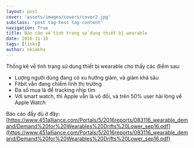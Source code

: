 ```yaml
---
layout: post
cover: 'assets/images/covers/cover2.jpg'
subclass: 'post tag-test tag-content'
navigation: True
title: Báo cáo về tình trạng sử dụng thiết bị wearable
date: 2016-11-10
tags: [links]
author: nkimkha
---
```


Thống kê về tình trạng sử dụng thiết bị wearable cho thấy các điểm sau:

* Lượng người dùng đang có xu hướng giảm, và giảm khá sâu
* Fitbit vẫn đang chiếm lĩnh thị trường
* Đa số mua là để tracking nhịp tim
* Với smart watch, thì Apple vẫn là vô đối, và trên 50% user hài lòng về Apple Watch

Báo cáo đầy đủ ở đây: [https://www.451alliance.com/Portals/5/2016reports/083116_wearable_demand/Demand%20for%20Wearables%20Drifts%20Lower_sep16.pdf](https://www.451alliance.com/Portals/5/2016reports/083116_wearable_demand/Demand%20for%20Wearables%20Drifts%20Lower_sep16.pdf)
